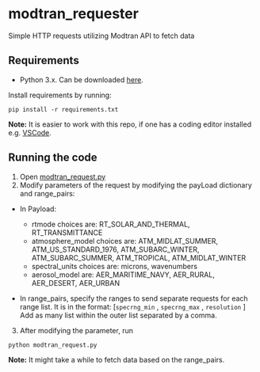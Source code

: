 # modtran_requester
Simple HTTP requests utilizing Modtran API to fetch data

## Requirements
* Python 3.x. Can be downloaded [here](https://www.python.org/downloads/).

Install requirements by running:

`pip install -r requirements.txt`

**Note:** It is easier to work with this repo, if one has a coding editor installed e.g. [VSCode](aka.ms/vscode).

## Running the code
1) Open [modtran_request.py](./modtran_request.py)
2) Modify parameters of the request by modifying the payLoad dictionary and range_pairs:
  * In Payload:
    * rtmode choices are: RT_SOLAR_AND_THERMAL, RT_TRANSMITTANCE
    * atmosphere_model choices are: ATM_MIDLAT_SUMMER, ATM_US_STANDARD_1976, ATM_SUBARC_WINTER, ATM_SUBARC_SUMMER, ATM_TROPICAL, ATM_MIDLAT_WINTER
    * spectral_units choices are: microns, wavenumbers
    * aerosol_model are: AER_MARITIME_NAVY, AER_RURAL, AER_DESERT, AER_URBAN
  
  * In range_pairs, specify the ranges to send separate requests for each range list. It is in the format: [`specrng_min` , `specrng_max` , `resolution` ]
    Add as many list within the outer list separated by a comma.
3) After modifying the parameter, run 

`python modtran_request.py`

**Note:** It might take a while to fetch data based on the range_pairs.
